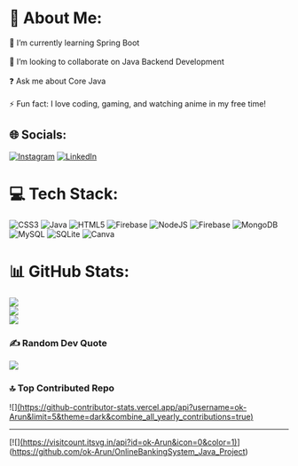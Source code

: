 # 💫 About Me:
🌱 I’m currently learning Spring Boot<br><br>🤝 I’m looking to collaborate on Java Backend Development<br><br>❓ Ask me about Core Java<br><br>⚡ Fun fact: I love coding, gaming, and watching anime in my free time!


## 🌐 Socials:
[![Instagram](https://img.shields.io/badge/Instagram-%23E4405F.svg?logo=Instagram&logoColor=white)](https://instagram.com/_ok.arun) [![LinkedIn](https://img.shields.io/badge/LinkedIn-%230077B5.svg?logo=linkedin&logoColor=white)](https://linkedin.com/in/arun-kumar-mahto-9879b82b0) 

# 💻 Tech Stack:
![CSS3](https://img.shields.io/badge/css3-%231572B6.svg?style=for-the-badge&logo=css3&logoColor=white) ![Java](https://img.shields.io/badge/java-%23ED8B00.svg?style=for-the-badge&logo=openjdk&logoColor=white) ![HTML5](https://img.shields.io/badge/html5-%23E34F26.svg?style=for-the-badge&logo=html5&logoColor=white) ![Firebase](https://img.shields.io/badge/firebase-%23039BE5.svg?style=for-the-badge&logo=firebase) ![NodeJS](https://img.shields.io/badge/node.js-6DA55F?style=for-the-badge&logo=node.js&logoColor=white) ![Firebase](https://img.shields.io/badge/firebase-a08021?style=for-the-badge&logo=firebase&logoColor=ffcd34) ![MongoDB](https://img.shields.io/badge/MongoDB-%234ea94b.svg?style=for-the-badge&logo=mongodb&logoColor=white) ![MySQL](https://img.shields.io/badge/mysql-4479A1.svg?style=for-the-badge&logo=mysql&logoColor=white) ![SQLite](https://img.shields.io/badge/sqlite-%2307405e.svg?style=for-the-badge&logo=sqlite&logoColor=white) ![Canva](https://img.shields.io/badge/Canva-%2300C4CC.svg?style=for-the-badge&logo=Canva&logoColor=white)
# 📊 GitHub Stats:
![](https://github-readme-stats.vercel.app/api?username=ok-Arun&theme=dark&hide_border=false&include_all_commits=false&count_private=false)<br/>
![](https://nirzak-streak-stats.vercel.app/?user=ok-Arun&theme=dark&hide_border=false)<br/>
![](https://github-readme-stats.vercel.app/api/top-langs/?username=ok-Arun&theme=dark&hide_border=false&include_all_commits=false&count_private=false&layout=compact)

### ✍️ Random Dev Quote
![](https://quotes-github-readme.vercel.app/api?type=horizontal&theme=radical)

### 🔝 Top Contributed Repo
![][(https://github-contributor-stats.vercel.app/api?username=ok-Arun&limit=5&theme=dark&combine_all_yearly_contributions=true)](https://github.com/ok-Arun/ERP_AndroidStudio_project)

---
[![][(https://visitcount.itsvg.in/api?id=ok-Arun&icon=0&color=1)](https://visitcount.itsvg.in)](https://github.com/ok-Arun/OnlineBankingSystem_Java_Project)

